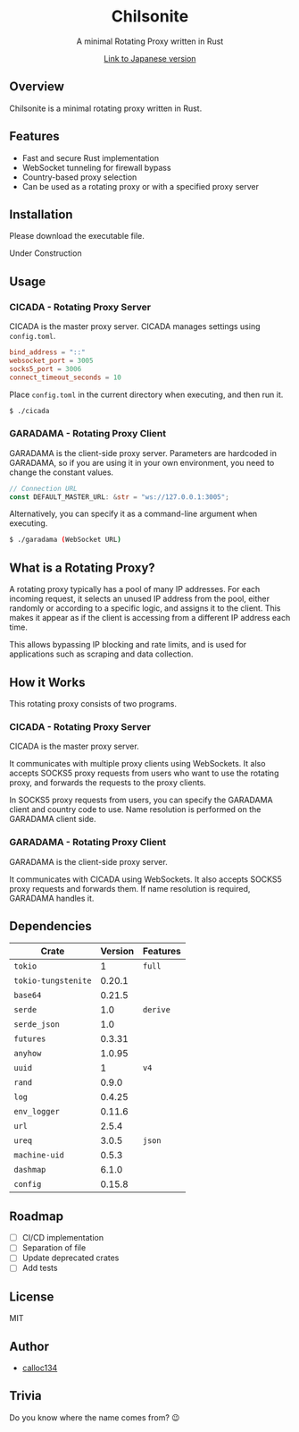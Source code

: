 <div align="center">
  <h1>Chilsonite</h1>
  <p>A minimal Rotating Proxy written in Rust</p>
    <a href="./README.ja.md">Link to Japanese version</a>
</div>

## Overview

Chilsonite is a minimal rotating proxy written in Rust.

## Features

- Fast and secure Rust implementation
- WebSocket tunneling for firewall bypass
- Country-based proxy selection
- Can be used as a rotating proxy or with a specified proxy server

## Installation

Please download the executable file.

Under Construction

## Usage

### CICADA - Rotating Proxy Server

CICADA is the master proxy server.
CICADA manages settings using `config.toml`.

```toml
bind_address = "::"
websocket_port = 3005
socks5_port = 3006
connect_timeout_seconds = 10
```

Place `config.toml` in the current directory when executing, and then run it.

```bash
$ ./cicada
```

### GARADAMA - Rotating Proxy Client

GARADAMA is the client-side proxy server.
Parameters are hardcoded in GARADAMA, so if you are using it in your own environment, you need to change the constant values.

```rust
// Connection URL
const DEFAULT_MASTER_URL: &str = "ws://127.0.0.1:3005";
```

Alternatively, you can specify it as a command-line argument when executing.

```bash
$ ./garadama (WebSocket URL)
```

## What is a Rotating Proxy?

A rotating proxy typically has a pool of many IP addresses. For each incoming request, it selects an unused IP address from the pool, either randomly or according to a specific logic, and assigns it to the client. This makes it appear as if the client is accessing from a different IP address each time.

This allows bypassing IP blocking and rate limits, and is used for applications such as scraping and data collection.

## How it Works

This rotating proxy consists of two programs.

### CICADA - Rotating Proxy Server

CICADA is the master proxy server.

It communicates with multiple proxy clients using WebSockets. It also accepts SOCKS5 proxy requests from users who want to use the rotating proxy, and forwards the requests to the proxy clients.

In SOCKS5 proxy requests from users, you can specify the GARADAMA client and country code to use. Name resolution is performed on the GARADAMA client side.

### GARADAMA - Rotating Proxy Client

GARADAMA is the client-side proxy server.

It communicates with CICADA using WebSockets. It also accepts SOCKS5 proxy requests and forwards them. If name resolution is required, GARADAMA handles it.

## Dependencies

| Crate               | Version | Features |
| ------------------- | ------- | -------- |
| `tokio`             | 1       | `full`   |
| `tokio-tungstenite` | 0.20.1  |          |
| `base64`            | 0.21.5  |          |
| `serde`             | 1.0     | `derive` |
| `serde_json`        | 1.0     |          |
| `futures`           | 0.3.31  |          |
| `anyhow`            | 1.0.95  |          |
| `uuid`              | 1       | `v4`     |
| `rand`              | 0.9.0   |          |
| `log`               | 0.4.25  |          |
| `env_logger`        | 0.11.6  |          |
| `url`               | 2.5.4   |          |
| `ureq`              | 3.0.5   | `json`   |
| `machine-uid`       | 0.5.3   |          |
| `dashmap`           | 6.1.0   |          |
| `config`            | 0.15.8  |          |

## Roadmap

- [ ] CI/CD implementation
- [ ] Separation of file
- [ ] Update deprecated crates
- [ ] Add tests

## License

MIT

## Author

- [calloc134](https://github.com/calloc134)

## Trivia

Do you know where the name comes from? 😉
